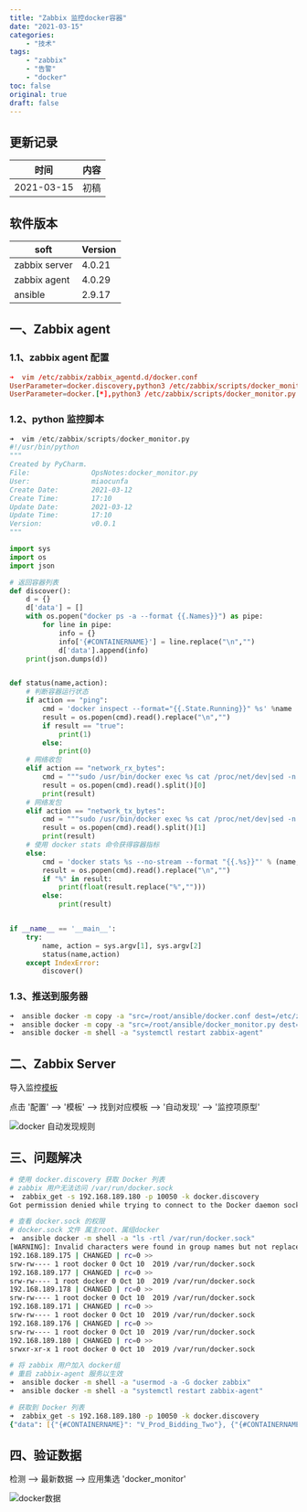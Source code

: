 ```yaml
---
title: "Zabbix 监控docker容器"
date: "2021-03-15"
categories:
    - "技术"
tags:
    - "zabbix"
    - "告警"
    - "docker"
toc: false
original: true
draft: false
---
```


## 更新记录

| 时间       | 内容 |
| ---------- | ---- |
| 2021-03-15 | 初稿 |

## 软件版本

| soft          | Version |
| ------------- | ------- |
| zabbix server | 4.0.21  |
| zabbix agent  | 4.0.29  |
| ansible       | 2.9.17  |

## 一、Zabbix agent

### 1.1、zabbix agent 配置

``` conf
➜  vim /etc/zabbix/zabbix_agentd.d/docker.conf
UserParameter=docker.discovery,python3 /etc/zabbix/scripts/docker_monitor.py
UserParameter=docker.[*],python3 /etc/zabbix/scripts/docker_monitor.py $1 $2
```

### 1.2、python 监控脚本

``` py
➜  vim /etc/zabbix/scripts/docker_monitor.py
#!/usr/bin/python
"""
Created by PyCharm.
File:               OpsNotes:docker_monitor.py
User:               miaocunfa
Create Date:        2021-03-12
Create Time:        17:10
Update Date:        2021-03-12
Update Time:        17:10
Version:            v0.0.1
"""

import sys
import os
import json

# 返回容器列表
def discover():
    d = {}
    d['data'] = []
    with os.popen("docker ps -a --format {{.Names}}") as pipe:
        for line in pipe:
            info = {}
            info['{#CONTAINERNAME}'] = line.replace("\n","")
            d['data'].append(info)
    print(json.dumps(d))


def status(name,action):
    # 判断容器运行状态
    if action == "ping":
        cmd = 'docker inspect --format="{{.State.Running}}" %s' %name
        result = os.popen(cmd).read().replace("\n","")
        if result == "true":
            print(1)
        else:
            print(0)
    # 网络收包
    elif action == "network_rx_bytes":
        cmd = """sudo /usr/bin/docker exec %s cat /proc/net/dev|sed -n 3p|awk '{print $2,$10}'""" %name
        result = os.popen(cmd).read().split()[0]
        print(result)
    # 网络发包
    elif action == "network_tx_bytes":
        cmd = """sudo /usr/bin/docker exec %s cat /proc/net/dev|sed -n 3p|awk '{print $2,$10}'""" %name
        result = os.popen(cmd).read().split()[1]
        print(result)
    # 使用 docker stats 命令获得容器指标
    else:
        cmd = 'docker stats %s --no-stream --format "{{.%s}}"' % (name,action)
        result = os.popen(cmd).read().replace("\n","")
        if "%" in result:
            print(float(result.replace("%","")))
        else:
            print(result)


if __name__ == '__main__':
    try:
        name, action = sys.argv[1], sys.argv[2]
        status(name,action)
    except IndexError:
        discover()
```

### 1.3、推送到服务器

``` zsh
➜  ansible docker -m copy -a "src=/root/ansible/docker.conf dest=/etc/zabbix/zabbix_agentd.d/"
➜  ansible docker -m copy -a "src=/root/ansible/docker_monitor.py dest=/etc/zabbix/scripts/"
➜  ansible docker -m shell -a "systemctl restart zabbix-agent"
```

## 二、Zabbix Server

导入监控[模板]()

点击 '配置' --> '模板' --> 找到对应模板 --> '自动发现' --> '监控项原型'

![docker 自动发现规则](https://cdn.jsdelivr.net/gh/miaocunfa/imghosting/img/zabbix_docker_20210315.jpg)

## 三、问题解决

``` zsh
# 使用 docker.discovery 获取 Docker 列表
# zabbix 用户无法访问 /var/run/docker.sock
➜  zabbix_get -s 192.168.189.180 -p 10050 -k docker.discovery
Got permission denied while trying to connect to the Docker daemon socket at unix:///var/run/docker.sock: Get http://%2Fvar%2Frun%2Fdocker.sock/v1.40/containers/json?all=1: dial unix /var/run/docker.sock: connect: permission denied

# 查看 docker.sock 的权限
# docker.sock 文件 属主root、属组docker
➜  ansible docker -m shell -a "ls -rtl /var/run/docker.sock"
[WARNING]: Invalid characters were found in group names but not replaced, use -vvvv to see details
192.168.189.175 | CHANGED | rc=0 >>
srw-rw---- 1 root docker 0 Oct 10  2019 /var/run/docker.sock
192.168.189.177 | CHANGED | rc=0 >>
srw-rw---- 1 root docker 0 Oct 10  2019 /var/run/docker.sock
192.168.189.178 | CHANGED | rc=0 >>
srw-rw---- 1 root docker 0 Oct 10  2019 /var/run/docker.sock
192.168.189.171 | CHANGED | rc=0 >>
srw-rw---- 1 root docker 0 Oct 10  2019 /var/run/docker.sock
192.168.189.176 | CHANGED | rc=0 >>
srw-rw---- 1 root docker 0 Oct 10  2019 /var/run/docker.sock
192.168.189.180 | CHANGED | rc=0 >>
srwxr-xr-x 1 root docker 0 Oct 10  2019 /var/run/docker.sock

# 将 zabbix 用户加入 docker组
# 重启 zabbix-agent 服务以生效
➜  ansible docker -m shell -a "usermod -a -G docker zabbix"
➜  ansible docker -m shell -a "systemctl restart zabbix-agent"

# 获取到 Docker 列表
➜  zabbix_get -s 192.168.189.180 -p 10050 -k docker.discovery
{"data": [{"{#CONTAINERNAME}": "V_Prod_Bidding_Two"}, {"{#CONTAINERNAME}": "V_Prod_Machine_Two"}, {"{#CONTAINERNAME}": "V_Prod_Order_Two"}, {"{#CONTAINERNAME}": "V_Prod_Project_One"}, {"{#CONTAINERNAME}": "V_Prod_Three_One"}, {"{#CONTAINERNAME}": "V_Prod_School_One"}]}
```

## 四、验证数据

检测 --> 最新数据 --> 应用集选 'docker_monitor'

![docker数据](https://cdn.jsdelivr.net/gh/miaocunfa/imghosting/img/zabbix_docker_data_20210315.jpg)
